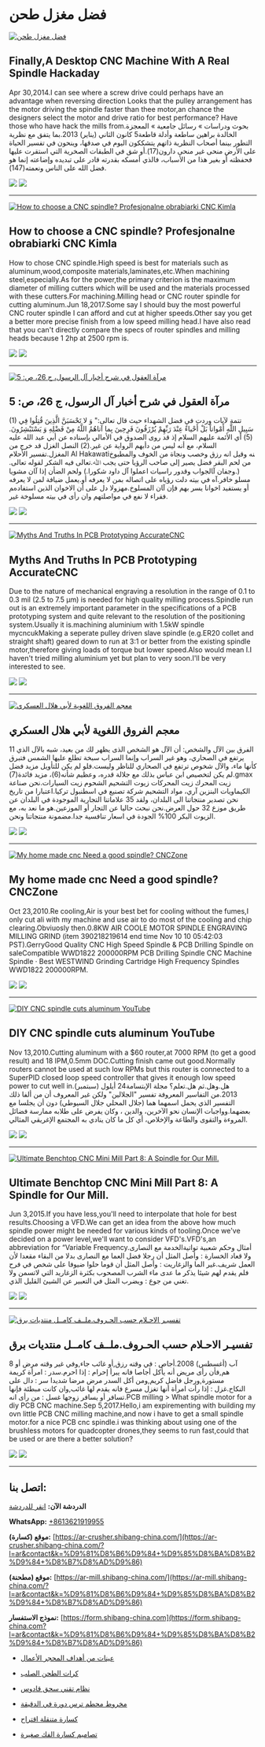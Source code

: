 # فضل مغزل طحن

<a href="https://swt.shibang-china.com/?l=ar&img&k=%D9%81%D8%B6%D9%84+%D9%85%D8%BA%D8%B2%D9%84+%D8%B7%D8%AD%D9%86" target="_blank">![فضل مغزل طحن](http://static.shibang-china.com/all-800x300/1503.jpg)</a>

## Finally,A Desktop CNC Machine With A Real Spindle Hackaday
Apr 30,2014.I can see where a screw drive could perhaps have an advantage when reversing direction Looks that the pulley arrangement has the motor driving the spindle faster than thee motor,an chance the designers select the motor and drive ratio for best performance? Have those who have hack the mills from.بحوث ودراسات » رسائل جامعية » المعجزة الخالدة براهين ساطعة وأدلة قاطعة5 كانون الثاني (يناير) 2013.بما يتفق مع نظرية التطور بينما أصحاب النظرية ذاتهم يتشككون اليوم في صدقها، وينحون في تفسير الحياة على الأرض منحى غير منحى دارون(17).أو شق في الطبقات الصخرية التي استقرت عليها فحفظته أو بغير هذا من الأسباب، فالذي أمسكه بقدرته قادر على تبديده وإضاعته إنما هو فضل الله على الناس ونعمته(147).


<a href="https://whatsapp.shibangsoft.com/WhatsApp.php" target="_blank" title="WhatsApp">![](http://static.shibang-china.com/icon/whatsapp.png)</a> <a href="https://swt.shibang-china.com/?l=ar&icon&k=%D9%81%D8%B6%D9%84+%D9%85%D8%BA%D8%B2%D9%84+%D8%B7%D8%AD%D9%86" target="_blank">![](http://static.shibang-china.com/icon/chat-ar.png)</a>

---

<a href="https://swt.shibang-china.com/?l=ar&img&k=%D9%81%D8%B6%D9%84+%D9%85%D8%BA%D8%B2%D9%84+%D8%B7%D8%AD%D9%86" target="_blank">![How to choose a CNC spindle? Profesjonalne obrabiarki CNC Kimla](http://static.shibang-china.com/all-800x300/704.jpg)</a>

## How to choose a CNC spindle? Profesjonalne obrabiarki CNC Kimla
How to chose CNC spindle.High speed is best for materials such as aluminum,wood,composite materials,laminates,etc.When machining steel,especially.As for the power,the primary criterion is the maximum diameter of milling cutters which will be used and the materials processed with these cutters.For machining.Milling head or CNC router spindle for cutting aluminum.Jun 18,2017.Some say I should buy the most powerful CNC router spindle I can afford and cut at higher speeds.Other say you get a better more precise finish from a low speed milling head.I have also read that you can&#39;t directly compare the specs of router spindles and milling heads because 1 2hp at 2500 rpm is.


<a href="https://whatsapp.shibangsoft.com/WhatsApp.php" target="_blank" title="WhatsApp">![](http://static.shibang-china.com/icon/whatsapp.png)</a> <a href="https://swt.shibang-china.com/?l=ar&icon&k=%D9%81%D8%B6%D9%84+%D9%85%D8%BA%D8%B2%D9%84+%D8%B7%D8%AD%D9%86" target="_blank">![](http://static.shibang-china.com/icon/chat-ar.png)</a>

---

<a href="https://swt.shibang-china.com/?l=ar&img&k=%D9%81%D8%B6%D9%84+%D9%85%D8%BA%D8%B2%D9%84+%D8%B7%D8%AD%D9%86" target="_blank">![مرآة العقول في شرح أخبار آل الرسول، ج 26، ص: 5](http://static.shibang-china.com/all-800x300/1239.jpg)</a>

## مرآة العقول في شرح أخبار آل الرسول، ج 26، ص: 5
(1) تتمة لآيات وردت في فضل الشهداء حيث قال تعالى:&quot; وَ لا تَحْسَبَنَّ الَّذِينَ قُتِلُوا فِي سَبِيلِ اللَّهِ أَمْواتاً بَلْ أَحْياءٌ عِنْدَ رَبِّهِمْ يُرْزَقُونَ فَرِحِينَ بِما آتاهُمُ اللَّهُ مِنْ فَضْلِهِ وَ يَسْتَبْشِرُونَ.(5) أي الأئمة عليهم السلام إذ قد روى الصدوق في الأمالي بإسناده عن أبي عبد الله عليه السلام، مع أنه ليس من دأبهم الرواية عن غير.(2) النصل الغزل قد خرج من المغزل.تفسير الأحلام Al Hakawatiﻨﻪ وﻗﻴﻞ اﻧﻪ رزق وﺧﺼﺐ وﻧﺠﺎة ﻣﻦ اﻟﺨﻮف واﻟﻤﻄﺒﻮخ ﻣﻦ ﻟﺤﻢ اﻟﺒﻘﺮ ﻓﻀﻞ ﻳﺼﻴﺮ إﻟﻰ ﺻﺎﺣﺐ اﻟﺮؤﻳﺎ ﺣﺘﻰ ﻳﺠﺐ ﷲ.ﺗﻌﺎﻟﻰ ﻓﻴﻪ اﻟﺸﻜﺮ ﻟﻘﻮﻟﻪ ﺗﻌﺎﻟﻰ.(.وﺟﻔﺎن آﺎﻟﺠﻮاب وﻗﺪور راﺳﻴﺎت اﻋﻤﻠﻮا ﺁل داود ﺷﻜﻮرا.) وﻟﺤﻢ اﻟﻀﺄن إذا آﺎن ﻣﺸﻮﻳﺎ ﻣﺴﻠﻮ ﺧﺎﻓﺮ.ﺁﻩ ﻓﻲ ﺑﻴﺘﻪ دﻟﺖ رؤﻳﺎﻩ ﻋﻠﻰ اﺗﺼﺎﻟﻪ ﺑﻤﻦ ﻻ ﻳﻌﺮﻓﻪ أو.ﻳﻌﻤﻞ ﺿﻴﺎﻓﺔ ﻟﻤﻦ ﻻ ﻳﻌﺮﻓﻪ أو ﻳﺴﺘﻔﻴﺪ اﺧﻮاﻧﺎ ﻳﺴﺮ ﺑﻬﻢ ﻓﺈن آﺎن اﻟﻤﺴﻠﻮخ.ﻣﻬﺰوﻻ دل ﻋﻠﻰ أن اﻻﺧﻮان اﻟﺬﻳﻦ اﺳﺘﻔﺎدهﻢ ﻓﻘﺮاء ﻻ ﻧﻔﻊ ﻓﻲ ﻣﻮاﺻﻠﺘﻬﻢ وان رأى ﻓﻲ ﺑﻴﺘﻪ ﻣﺴﻠﻮﺧﺔ ﻏﻴﺮ.


<a href="https://whatsapp.shibangsoft.com/WhatsApp.php" target="_blank" title="WhatsApp">![](http://static.shibang-china.com/icon/whatsapp.png)</a> <a href="https://swt.shibang-china.com/?l=ar&icon&k=%D9%81%D8%B6%D9%84+%D9%85%D8%BA%D8%B2%D9%84+%D8%B7%D8%AD%D9%86" target="_blank">![](http://static.shibang-china.com/icon/chat-ar.png)</a>

---

<a href="https://swt.shibang-china.com/?l=ar&img&k=%D9%81%D8%B6%D9%84+%D9%85%D8%BA%D8%B2%D9%84+%D8%B7%D8%AD%D9%86" target="_blank">![Myths And Truths In PCB Prototyping AccurateCNC](http://static.shibang-china.com/all-800x300/961.jpg)</a>

## Myths And Truths In PCB Prototyping AccurateCNC
Due to the nature of mechanical engraving a resolution in the range of 0.1 to 0.3 mil (2.5 to 7.5 μm) is needed for high quality milling process.Spindle run out is an extremely important parameter in the specifications of a PCB prototyping system and quite relevant to the resolution of the positioning system.Usually it is.machining aluminium with 1.5kW spindle mycncukMaking a seperate pulley driven slave spindle (e.g.ER20 collet and straight shaft) geared down to run at 3:1 or better from the existing spindle motor,therefore giving loads of torque but lower speed.Also would mean I.I haven&#39;t tried milling aluminium yet but plan to very soon.I&#39;ll be very interested to see.


<a href="https://whatsapp.shibangsoft.com/WhatsApp.php" target="_blank" title="WhatsApp">![](http://static.shibang-china.com/icon/whatsapp.png)</a> <a href="https://swt.shibang-china.com/?l=ar&icon&k=%D9%81%D8%B6%D9%84+%D9%85%D8%BA%D8%B2%D9%84+%D8%B7%D8%AD%D9%86" target="_blank">![](http://static.shibang-china.com/icon/chat-ar.png)</a>

---

<a href="https://swt.shibang-china.com/?l=ar&img&k=%D9%81%D8%B6%D9%84+%D9%85%D8%BA%D8%B2%D9%84+%D8%B7%D8%AD%D9%86" target="_blank">![معجم الفروق اللغوية لأبي هلال العسكري](http://static.shibang-china.com/all-800x300/1021.jpg)</a>

## معجم الفروق اللغوية لأبي هلال العسكري
11 الفرق بين الآل والشخص: أن الآل هو الشخص الذى يظهر لك من بعيد، شبه بالآل الذي يرتفع في الصحاري، وهو غير السراب وإنما السراب سبخة تطلع عليها الشمس فتبرق كأنها ماء، والآل شخوص ترتفع في الصحاري للناظر وليست.فلو لم يكن للتأويل مزيد فضل لم يكن لتخصيص ابن عباس بذلك مع جلالة قدره، وعظيم شأنه(6)، مزيد فائدة(7).gmax زيت المحرك زيت المحركات زيوت التشحيم الشحوم زيت السيارات.نحن صناعة الكيماويات البنزين آري، مواد التشحيم شركة تصنيع في اسطنبول تركيا.اعتبارا من تاريخ نحن تصدير منتجاتنا الى البلدان، ولقد 35 علاماتنا التجارية الموجودة في البلدان عن طريق موزع 32 حول العرض.نحن نبحث حاليا عن التجار أو الموزعين.هو ما نعد به، مع الزيوت البكر 100% الجودة في اسعار تنافسية جدا.مضمونة منتجاتنا ونحن.


<a href="https://whatsapp.shibangsoft.com/WhatsApp.php" target="_blank" title="WhatsApp">![](http://static.shibang-china.com/icon/whatsapp.png)</a> <a href="https://swt.shibang-china.com/?l=ar&icon&k=%D9%81%D8%B6%D9%84+%D9%85%D8%BA%D8%B2%D9%84+%D8%B7%D8%AD%D9%86" target="_blank">![](http://static.shibang-china.com/icon/chat-ar.png)</a>

---

<a href="https://swt.shibang-china.com/?l=ar&img&k=%D9%81%D8%B6%D9%84+%D9%85%D8%BA%D8%B2%D9%84+%D8%B7%D8%AD%D9%86" target="_blank">![My home made cnc Need a good spindle? CNCZone](http://static.shibang-china.com/all-800x300/561.jpg)</a>

## My home made cnc Need a good spindle? CNCZone
Oct 23,2010.Re cooling,Air is your best bet for cooling without the fumes,I only cut ali with my machine and use air to do most of the cooling and chip clearing.Obviuosly then.0.8KW AIR COOLE MOTOR SPINDLE ENGRAVING MILLING GRIND (item 390218219614 end time Nov 10 10 05:42:03 PST).GerryGood Quality CNC High Speed Spindle &amp; PCB Drilling Spindle on saleCompatible WWD1822 200000RPM PCB Drilling Spindle CNC Machine Spindle &middot; Best WESTWIND Grinding Cartridge High Frequency Spindles WWD1822 200000RPM.


<a href="https://whatsapp.shibangsoft.com/WhatsApp.php" target="_blank" title="WhatsApp">![](http://static.shibang-china.com/icon/whatsapp.png)</a> <a href="https://swt.shibang-china.com/?l=ar&icon&k=%D9%81%D8%B6%D9%84+%D9%85%D8%BA%D8%B2%D9%84+%D8%B7%D8%AD%D9%86" target="_blank">![](http://static.shibang-china.com/icon/chat-ar.png)</a>

---

<a href="https://swt.shibang-china.com/?l=ar&img&k=%D9%81%D8%B6%D9%84+%D9%85%D8%BA%D8%B2%D9%84+%D8%B7%D8%AD%D9%86" target="_blank">![DIY CNC spindle cuts aluminum YouTube](http://static.shibang-china.com/all-800x300/352.jpg)</a>

## DIY CNC spindle cuts aluminum YouTube
Nov 13,2010.Cutting aluminum with a $60 router,at 7000 RPM (to get a good result) and 18 IPM,0.5mm DOC.Cutting finish came out good.Normally routers cannot be used at such low RPMs but this router is connected to a SuperPID closed loop speed controller that gives it enough low speed power to cut well in.هل.وهل.ثم هل.تعلم؟ مجلة الإبتسامة24 أيلول (سبتمبر) 2013.من التفاسير المعروفة تفسير &quot;الجلالين&quot; ولكن غير المعروف أن من ألفا ذلك التفسير الذي يحمل اسمهما هما (جلال المحلي جلال السيوطي) دون أن يجلسا مع بعضهما.وواجبات الإنسان نحو الآخرين، والدين ، وكان يفرض على طلابه ممارسة فضائل المروءة والتقوى والطاعة والإخلاص، أي كل ما كان ينادي به المجتمع الإغريقي المثالي.


<a href="https://whatsapp.shibangsoft.com/WhatsApp.php" target="_blank" title="WhatsApp">![](http://static.shibang-china.com/icon/whatsapp.png)</a> <a href="https://swt.shibang-china.com/?l=ar&icon&k=%D9%81%D8%B6%D9%84+%D9%85%D8%BA%D8%B2%D9%84+%D8%B7%D8%AD%D9%86" target="_blank">![](http://static.shibang-china.com/icon/chat-ar.png)</a>

---

<a href="https://swt.shibang-china.com/?l=ar&img&k=%D9%81%D8%B6%D9%84+%D9%85%D8%BA%D8%B2%D9%84+%D8%B7%D8%AD%D9%86" target="_blank">![Ultimate Benchtop CNC Mini Mill Part 8: A Spindle for Our Mill.](http://static.shibang-china.com/all-800x300/887.jpg)</a>

## Ultimate Benchtop CNC Mini Mill Part 8: A Spindle for Our Mill.
Jun 3,2015.If you have less,you&#39;ll need to interpolate that hole for best results.Choosing a VFD.We can get an idea from the above how much spindle power might be needed for various kinds of tooling.Once we&#39;ve decided on a power level,we&#39;ll want to consider VFD&#39;s.VFD&#39;s,an abbreviation for “Variable Frequency.أمثال وحكم شعبية تواتيةالخدمة مع النصارى ولا قعاد الخسارة : وأصل المثل أن رجلا فضل العما مع النصارى بدلا من البقاء مقعدا لأن العمل شريف.غير الما والزغاريت : وأصل المثل أن قوما حلوا ضيوفا على شخص في فرح فلم يقدم لهم شيئا يذكر ما عدى ماء الشرب المصحوب بكثرة الزغاريد التي لاتسمن ولا تغني من جوع : ويضرب المثل في التعبير عن الشيئ القليل الذي.


<a href="https://whatsapp.shibangsoft.com/WhatsApp.php" target="_blank" title="WhatsApp">![](http://static.shibang-china.com/icon/whatsapp.png)</a> <a href="https://swt.shibang-china.com/?l=ar&icon&k=%D9%81%D8%B6%D9%84+%D9%85%D8%BA%D8%B2%D9%84+%D8%B7%D8%AD%D9%86" target="_blank">![](http://static.shibang-china.com/icon/chat-ar.png)</a>

---

<a href="https://swt.shibang-china.com/?l=ar&img&k=%D9%81%D8%B6%D9%84+%D9%85%D8%BA%D8%B2%D9%84+%D8%B7%D8%AD%D9%86" target="_blank">![تفسيـر الاحـلام حسب الحـروف.ملــف كامــل منتديات برق](http://static.shibang-china.com/all-800x300/194.jpg)</a>

## تفسيـر الاحـلام حسب الحـروف.ملــف كامــل منتديات برق
8 آب (أغسطس) 2008.أجاص : في وقته رزق,أو غائب جاء,وفي غير وقته مرض أو هم,فأن رأى مريض أنه يأكل أجاصا فانه يبرأ إحرام : إذا احرم.سدر : امرأة كريمة مستورة,ورجل فاضل كريم,ومن أكل السدر مرض مرضا شديدا سر : دال على النكاح.غزل : إذا رأت امرأة أنها تغزل مسرع فانه يقدم لها غائب,وان كانت مبطئة فإنها تسافر أو يسافر زوجها غسل : من رأى انه.PCB milling &gt; What spindle motor for a diy PCB CNC machine.Sep 5,2017.Hello,i am expirementing with building my ovn little PCB CNC milling machine,and now i have to get a small spindle motor.for a nice PCB cnc spindle.i was thinking about using one of the brushless motors for quadcopter drones,they seems to run fast,could that be used or are there a better solution?


<a href="https://whatsapp.shibangsoft.com/WhatsApp.php" target="_blank" title="WhatsApp">![](http://static.shibang-china.com/icon/whatsapp.png)</a> <a href="https://swt.shibang-china.com/?l=ar&icon&k=%D9%81%D8%B6%D9%84+%D9%85%D8%BA%D8%B2%D9%84+%D8%B7%D8%AD%D9%86" target="_blank">![](http://static.shibang-china.com/icon/chat-ar.png)</a>

---
## اتصل بنا:

**الدردشة الآن:** [انقر للدردشة](https://swt.shibang-china.com?l=ar&contact&k=%D9%81%D8%B6%D9%84+%D9%85%D8%BA%D8%B2%D9%84+%D8%B7%D8%AD%D9%86)

**WhatsApp:**  [+8613621919955](https://whatsapp.shibangsoft.com/WhatsApp.php)

**موقع (كسارة):** [https://ar-crusher.shibang-china.com/](https://ar-crusher.shibang-china.com/?l=ar&contact&k=%D9%81%D8%B6%D9%84+%D9%85%D8%BA%D8%B2%D9%84+%D8%B7%D8%AD%D9%86)

**موقع (مطحنة):** [https://ar-mill.shibang-china.com/](https://ar-mill.shibang-china.com/?l=ar&contact&k=%D9%81%D8%B6%D9%84+%D9%85%D8%BA%D8%B2%D9%84+%D8%B7%D8%AD%D9%86)

**نموذج الاستفسار:** [https://form.shibang-china.com](https://form.shibang-china.com?l=ar&contact&k=%D9%81%D8%B6%D9%84+%D9%85%D8%BA%D8%B2%D9%84+%D8%B7%D8%AD%D9%86)

* [عينات من أهداف المحجر الأعمال](../30/%D8%B9%D9%8A%D9%86%D8%A7%D8%AA%20%D9%85%D9%86%20%D8%A3%D9%87%D8%AF%D8%A7%D9%81%20%D8%A7%D9%84%D9%85%D8%AD%D8%AC%D8%B1%20%D8%A7%D9%84%D8%A3%D8%B9%D9%85%D8%A7%D9%84.md)

* [كرات الطحن الصلب](../26/%D9%83%D8%B1%D8%A7%D8%AA%20%D8%A7%D9%84%D8%B7%D8%AD%D9%86%20%D8%A7%D9%84%D8%B5%D9%84%D8%A8.md)

* [نظام تقني سحق قادوس](../28/%D9%86%D8%B8%D8%A7%D9%85%20%D8%AA%D9%82%D9%86%D9%8A%20%D8%B3%D8%AD%D9%82%20%D9%82%D8%A7%D8%AF%D9%88%D8%B3.md)

* [مخروط محطم ترس دورة في الدقيقة](../30/%D9%85%D8%AE%D8%B1%D9%88%D8%B7%20%D9%85%D8%AD%D8%B7%D9%85%20%D8%AA%D8%B1%D8%B3%20%D8%AF%D9%88%D8%B1%D8%A9%20%D9%81%D9%8A%20%D8%A7%D9%84%D8%AF%D9%82%D9%8A%D9%82%D8%A9.md)

* [كسارة متنقلة اقتراح](../27/%D9%83%D8%B3%D8%A7%D8%B1%D8%A9%20%D9%85%D8%AA%D9%86%D9%82%D9%84%D8%A9%20%D8%A7%D9%82%D8%AA%D8%B1%D8%A7%D8%AD.md)

* [تصاميم كسارة الفك صغيرة](../27/%D8%AA%D8%B5%D8%A7%D9%85%D9%8A%D9%85%20%D9%83%D8%B3%D8%A7%D8%B1%D8%A9%20%D8%A7%D9%84%D9%81%D9%83%20%D8%B5%D8%BA%D9%8A%D8%B1%D8%A9.md)